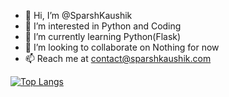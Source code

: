 - 👋 Hi, I’m @SparshKaushik
- 👀 I’m interested in Python and Coding
- 🌱 I’m currently learning Python(Flask)
- 💞️ I’m looking to collaborate on Nothing for now
- 📫 Reach me at contact@sparshkaushik.com

[![Top Langs](https://github-readme-stats.vercel.app/api/top-langs/?username=SparshKaushik)](https://github.com/anuraghazra/github-readme-stats)

<!---
SparshKaushik/SparshKaushik is a ✨ special ✨ repository because its `README.md` (this file) appears on your GitHub profile.
You can click the Preview link to take a look at your changes.
--->

